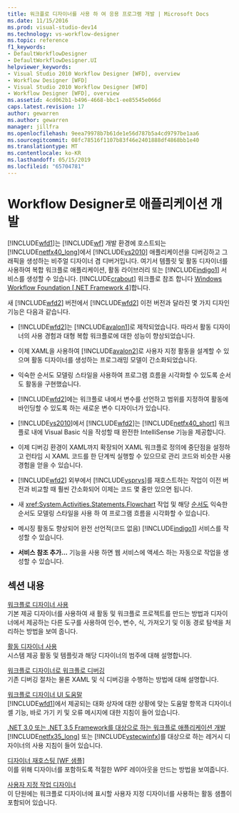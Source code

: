 ```yaml
---
title: 워크플로 디자이너를 사용 하 여 응용 프로그램 개발 | Microsoft Docs
ms.date: 11/15/2016
ms.prod: visual-studio-dev14
ms.technology: vs-workflow-designer
ms.topic: reference
f1_keywords:
- DefaultWorkflowDesigner
- DefaultWorkflowDesigner.UI
helpviewer_keywords:
- Visual Studio 2010 Workflow Designer [WFD], overview
- Workflow Designer [WFD]
- Visual Studio 2010 Workflow Designer [WFD]
- Workflow Designer [WFD], overview
ms.assetid: 4cd062b1-b496-4668-bbc1-ee85545e066d
caps.latest.revision: 17
author: gewarren
ms.author: gewarren
manager: jillfra
ms.openlocfilehash: 9eea79978b7b61de1e56d787b5a4cd9797be1aa6
ms.sourcegitcommit: 08fc78516f1107b83f46e2401888df4868bb1e40
ms.translationtype: MT
ms.contentlocale: ko-KR
ms.lasthandoff: 05/15/2019
ms.locfileid: "65704781"
---
```

# <a name="developing-applications-with-the-workflow-designer"></a>Workflow Designer로 애플리케이션 개발
[!INCLUDE[wfd1](../includes/wfd1-md.md)]는 [!INCLUDE[wf](../includes/wf-md.md)] 개발 환경에 호스트되는 [!INCLUDE[netfx40_long](../includes/netfx40-long-md.md)]에서 [!INCLUDE[vs2010](../includes/vs2010-md.md)] 애플리케이션을 디버깅하고 그래픽을 생성하는 비주얼 디자이너 겸 디버거입니다. 여기서 템플릿 및 활동 디자이너를 사용하여 복합 워크플로 애플리케이션, 활동 라이브러리 또는 [!INCLUDE[indigo1](../includes/indigo1-md.md)] 서비스를 생성할 수 있습니다. [!INCLUDE[crabout](../includes/crabout-md.md)] 워크플로 참조 합니다 [Windows Workflow Foundation &#91;.NET Framework 4&#93;](https://msdn.microsoft.com/library/9a23ea6b-d600-483e-89cd-8889cfec5f66)합니다.  
  
 새 [!INCLUDE[wfd2](../includes/wfd2-md.md)] 버전에서 [!INCLUDE[wfd2](../includes/wfd2-md.md)] 이전 버전과 달라진 몇 가지 디자인 기능은 다음과 같습니다.  
  
- [!INCLUDE[wfd2](../includes/wfd2-md.md)]는 [!INCLUDE[avalon1](../includes/avalon1-md.md)]로 제작되었습니다. 따라서 활동 디자이너의 사용 경험과 대형 복합 워크플로에 대한 성능이 향상되었습니다.  
  
- 이제 XAML을 사용하여 [!INCLUDE[avalon2](../includes/avalon2-md.md)]로 사용자 지정 활동을 설계할 수 있으며 활동 디자이너를 생성하는 프로그래밍 모델이 간소화되었습니다.  
  
- 익숙한 순서도 모델링 스타일을 사용하여 프로그램 흐름을 시각화할 수 있도록 순서도 활동을 구현했습니다.  
  
- [!INCLUDE[wfd2](../includes/wfd2-md.md)]에는 워크플로 내에서 변수를 선언하고 범위를 지정하여 활동에 바인딩할 수 있도록 하는 새로운 변수 디자이너가 있습니다.  
  
- [!INCLUDE[vs2010](../includes/vs2010-md.md)]에서 [!INCLUDE[wfd2](../includes/wfd2-md.md)]는 [!INCLUDE[netfx40_short](../includes/netfx40-short-md.md)] 워크플로 내에 Visual Basic 식을 작성할 때 완전한 IntelliSense 기능을 제공합니다.  
  
- 이제 디버깅 환경이 XAML까지 확장되어 XAML 워크플로 정의에 중단점을 설정하고 런타임 시 XAML 코드를 한 단계씩 실행할 수 있으므로 관리 코드와 비슷한 사용 경험을 얻을 수 있습니다.  
  
- [!INCLUDE[wfd2](../includes/wfd2-md.md)] 외부에서 [!INCLUDE[vsprvs](../includes/vsprvs-md.md)]를 재호스트하는 작업이 이전 버전과 비교할 때 훨씬 간소화되어 이제는 코드 몇 줄만 있으면 됩니다.  
  
- 새 <xref:System.Activities.Statements.Flowchart> 작업 및 해당 [순서도](../workflow-designer/flowchart-activity-designer.md) 익숙한 순서도 모델링 스타일을 사용 하 여 프로그램 흐름을 시각화할 수 있습니다.  
  
- 메시징 활동도 향상되어 완전 선언적(코드 없음) [!INCLUDE[indigo1](../includes/indigo1-md.md)] 서비스를 작성할 수 있습니다.  
  
- **서비스 참조 추가...** 기능을 사용 하면 웹 서비스에 액세스 하는 자동으로 작업을 생성할 수 있습니다.  
  
## <a name="in-this-section"></a>섹션 내용  
 [워크플로 디자이너 사용](../workflow-designer/using-the-workflow-designer.md)  
 기본 제공 디자이너를 사용하여 새 활동 및 워크플로 프로젝트를 만드는 방법과 디자이너에서 제공하는 다른 도구를 사용하여 인수, 변수, 식, 가져오기 및 이동 경로 탐색을 처리하는 방법을 보여 줍니다.  
  
 [활동 디자이너 사용](../workflow-designer/using-the-activity-designers.md)  
 시스템 제공 활동 및 템플릿과 해당 디자이너의 범주에 대해 설명합니다.  
  
 [워크플로 디자이너로 워크플로 디버깅](../workflow-designer/debugging-workflows-with-the-workflow-designer.md)  
 기존 디버깅 절차는 물론 XAML 및 식 디버깅을 수행하는 방법에 대해 설명합니다.  
  
 [워크플로 디자이너 UI 도움말](../workflow-designer/workflow-designer-ui-help.md)  
 [!INCLUDE[wfd1](../includes/wfd1-md.md)]에서 제공되는 대화 상자에 대한 상황에 맞는 도움말 항목과 디자이너 셸 기능, 바로 가기 키 및 오류 메시지에 대한 지침이 들어 있습니다.  
  
 [.NET 3.0 또는 .NET 3.5 Framework를 대상으로 하는 워크플로 애플리케이션 개발](../workflow-designer/developing-workflow-applications-targeting-the-dotnet-3-0-or-dotnet-3-5-framework.md)  
 [!INCLUDE[netfx35_long](../includes/netfx35-long-md.md)] 또는 [!INCLUDE[vstecwinfx](../includes/vstecwinfx-md.md)]를 대상으로 하는 레거시 디자이너의 사용 지침이 들어 있습니다.  
  
 [디자이너 재호스팅 &#91;WF 샘플&#93;](https://msdn.microsoft.com/library/b676ad31-5f64-4d84-9a36-b4d7113a2f4d)  
 이를 위해 디자이너를 포함하도록 적절한 WPF 레이아웃을 만드는 방법을 보여줍니다.  
  
 [사용자 지정 작업 디자이너](https://msdn.microsoft.com/library/dcf14dca-ce6d-4278-96ba-062f0a679075)  
 이 단원에는 워크플로 디자이너에 표시할 사용자 지정 디자이너를 사용하는 활동 샘플이 포함되어 있습니다.